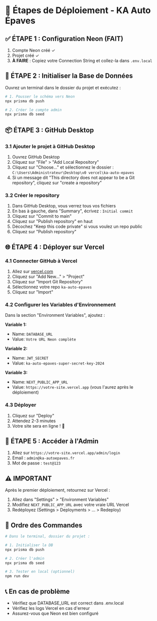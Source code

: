 # 🚀 Étapes de Déploiement - KA Auto Épaves

## ✅ ÉTAPE 1 : Configuration Neon (FAIT)

1. Compte Neon créé ✓
2. Projet créé ✓
3. **À FAIRE** : Copiez votre Connection String et collez-la dans `.env.local`

## 📝 ÉTAPE 2 : Initialiser la Base de Données

Ouvrez un terminal dans le dossier du projet et exécutez :

```bash
# 1. Pousser le schéma vers Neon
npx prisma db push

# 2. Créer le compte admin
npx prisma db seed
```

## 📦 ÉTAPE 3 : GitHub Desktop

### 3.1 Ajouter le projet à GitHub Desktop

1. Ouvrez GitHub Desktop
2. Cliquez sur "File" > "Add Local Repository"
3. Cliquez sur "Choose..." et sélectionnez le dossier : `C:\Users\Administrateur\Desktop\v0 vercel\ka-auto-epaves`
4. Si un message dit "This directory does not appear to be a Git repository", cliquez sur "create a repository"

### 3.2 Créer le repository

1. Dans GitHub Desktop, vous verrez tous vos fichiers
2. En bas à gauche, dans "Summary", écrivez : `Initial commit`
3. Cliquez sur "Commit to main"
4. Cliquez sur "Publish repository" en haut
5. Décochez "Keep this code private" si vous voulez un repo public
6. Cliquez sur "Publish repository"

## 🌐 ÉTAPE 4 : Déployer sur Vercel

### 4.1 Connecter GitHub à Vercel

1. Allez sur [vercel.com](https://vercel.com)
2. Cliquez sur "Add New..." > "Project"
3. Cliquez sur "Import Git Repository"
4. Sélectionnez votre repo `ka-auto-epaves`
5. Cliquez sur "Import"

### 4.2 Configurer les Variables d'Environnement

Dans la section "Environment Variables", ajoutez :

**Variable 1:**
- Name: `DATABASE_URL`
- Value: `Votre URL Neon complète`

**Variable 2:**
- Name: `JWT_SECRET`
- Value: `ka-auto-epaves-super-secret-key-2024`

**Variable 3:**
- Name: `NEXT_PUBLIC_APP_URL`
- Value: `https://votre-site.vercel.app` (vous l'aurez après le déploiement)

### 4.3 Déployer

1. Cliquez sur "Deploy"
2. Attendez 2-3 minutes
3. Votre site sera en ligne ! 🎉

## 🔐 ÉTAPE 5 : Accéder à l'Admin

1. Allez sur `https://votre-site.vercel.app/admin/login`
2. Email : `admin@ka-autoepaves.fr`
3. Mot de passe : `test@123`

## ⚠️ IMPORTANT

Après le premier déploiement, retournez sur Vercel :
1. Allez dans "Settings" > "Environment Variables"
2. Modifiez `NEXT_PUBLIC_APP_URL` avec votre vraie URL Vercel
3. Redéployez (Settings > Deployments > ... > Redeploy)

## 🎯 Ordre des Commandes

```bash
# Dans le terminal, dossier du projet :

# 1. Initialiser la DB
npx prisma db push

# 2. Créer l'admin
npx prisma db seed

# 3. Tester en local (optionnel)
npm run dev
```

## 📞 En cas de problème

- Vérifiez que DATABASE_URL est correct dans .env.local
- Vérifiez les logs Vercel en cas d'erreur
- Assurez-vous que Neon est bien configuré

